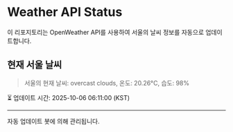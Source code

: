 
# Weather API Status

이 리포지토리는 OpenWeather API를 사용하여 서울의 날씨 정보를 자동으로 업데이트합니다.

## 현재 서울 날씨
> 서울의 현재 날씨: overcast clouds, 온도: 20.26°C, 습도: 98%

⏳ 업데이트 시간: 2025-10-06 06:11:00 (KST)

---
자동 업데이트 봇에 의해 관리됩니다.
